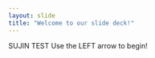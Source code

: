 ```yaml
---
layout: slide
title: "Welcome to our slide deck!"
---
```


SUJIN TEST 
Use the LEFT arrow to begin!
